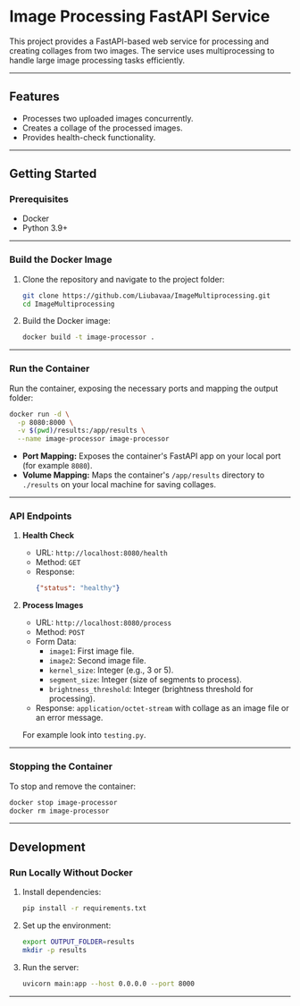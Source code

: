 # Image Processing FastAPI Service

This project provides a FastAPI-based web service for processing and creating collages from two images. The service uses multiprocessing to handle large image processing tasks efficiently.

---

## Features

- Processes two uploaded images concurrently.
- Creates a collage of the processed images.
- Provides health-check functionality.

---

## Getting Started

### Prerequisites

- Docker
- Python 3.9+

---

### Build the Docker Image

1. Clone the repository and navigate to the project folder:
   ```bash
   git clone https://github.com/Liubavaa/ImageMultiprocessing.git
   cd ImageMultiprocessing
   ```

2. Build the Docker image:
   ```bash
   docker build -t image-processor .
   ```

---

### Run the Container

Run the container, exposing the necessary ports and mapping the output folder:
```bash
docker run -d \
  -p 8080:8000 \
  -v $(pwd)/results:/app/results \
  --name image-processor image-processor
```

- **Port Mapping:** Exposes the container's FastAPI app on your local port (for example `8080`).
- **Volume Mapping:** Maps the container's `/app/results` directory to `./results` on your local machine for saving collages.

---

### API Endpoints

1. **Health Check**
   - URL: `http://localhost:8080/health`
   - Method: `GET`
   - Response:
     ```json
     {"status": "healthy"}
     ```

2. **Process Images**
   - URL: `http://localhost:8080/process`
   - Method: `POST`
   - Form Data:
     - `image1`: First image file.
     - `image2`: Second image file.
     - `kernel_size`: Integer (e.g., 3 or 5).
     - `segment_size`: Integer (size of segments to process).
     - `brightness_threshold`: Integer (brightness threshold for processing).
   - Response: `application/octet-stream` with collage as an image file or an error message.

   For example look into `testing.py`.

---

### Stopping the Container

To stop and remove the container:
```bash
docker stop image-processor
docker rm image-processor
```

---

## Development

### Run Locally Without Docker

1. Install dependencies:
   ```bash
   pip install -r requirements.txt
   ```

2. Set up the environment:
   ```bash
   export OUTPUT_FOLDER=results
   mkdir -p results
   ```

3. Run the server:
   ```bash
   uvicorn main:app --host 0.0.0.0 --port 8000
   ```

---
